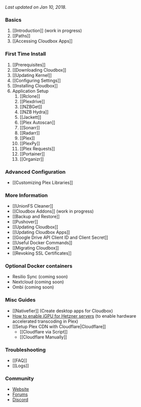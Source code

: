 _Last updated on Jan 10, 2018._

### Basics ###
1. [[Introduction]] (work in progress)
1. [[Paths]]
1. [[Accessing Cloudbox Apps]]

### First Time Install ###
1. [[Prerequisites]]
1. [[Downloading Cloudbox]]
1. [[Updating Kernel]]
1. [[Configuring Settings]]
1. [[Installing Cloudbox]]
1. Application Setup
    1. [[Rclone]]
    1. [[Plexdrive]]
    1. [[NZBGet]]
    1. [[NZB Hydra]]
    1. [[Jackett]]
    1. [[Plex Autoscan]]
    1. [[Sonarr]]
    1. [[Radarr]]
    1. [[Plex]]
    1. [[PlexPy]]
    1. [[Plex Requests]]
    1. [[Portainer]]
    1. [[Organizr]]

### Advanced Configuration ###
- [[Customizing Plex Libraries]] 

### More Information ###
- [[UnionFS Cleaner]] 
- [[Cloudbox Addons]] (work in progress)
- [[Backup and Restore]]
- [[Pushover]]
- [[Updating Cloudbox]]
- [[Updating Cloudbox Apps]]
- [[Google Drive API Client ID and Client Secret]]
- [[Useful Docker Commands]]
- [[Migrating Cloudbox]]
- [[Revoking SSL Certificates]]


### Optional Docker containers
- Resilio Sync (coming soon)
- Nextcloud (coming soon)
- Ombi (coming soon)


### Misc Guides
- [[Nativefier]] (Create desktop apps for Cloudbox)
- [How to enable iGPU for Hetzner servers](https://github.com/desimaniac/docs/blob/master/enable_igpu_on_hetzner.md) (to enable hardware accelerated transcoding in Plex)
- [[Setup Plex CDN with Cloudflare|Cloudflare]]
  - [[Cloudflare via Script]]
  - [[Cloudflare Manually]]



### Troubleshooting ###
- [[FAQ]]
- [[Logs]]

### Community ###
- [Website](https://www.cloudbox.rocks)
- [Forums](https://forums.cloudbox.rocks)
- [Discord](https://discord.gg/xmNYmSJ)